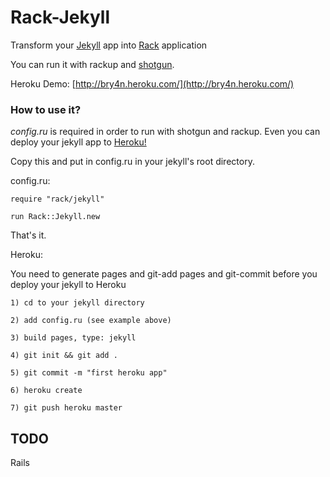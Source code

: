 Rack-Jekyll
===========

Transform your [Jekyll](http://github.com/mojombo/jekyll) app into [Rack](http://github.com/rack/rack) application

You can run it with rackup and [shotgun](http://github.com/rtomakyo/shotgun).

Heroku Demo: [http://bry4n.heroku.com/](http://bry4n.heroku.com/)

### How to use it?

*config.ru* is required in order to run with shotgun and rackup. Even you can deploy your jekyll app to [Heroku!](http://www.heroku.com/)

Copy this and put in config.ru in your jekyll's root directory.


config.ru:

    require "rack/jekyll"

    run Rack::Jekyll.new


That's it.


Heroku:

You need to generate pages and git-add pages and git-commit before you deploy your jekyll to Heroku

    1) cd to your jekyll directory

    2) add config.ru (see example above)
    
    3) build pages, type: jekyll
    
    4) git init && git add .
    
    5) git commit -m "first heroku app"
    
    6) heroku create
    
    7) git push heroku master

## TODO

Rails 
